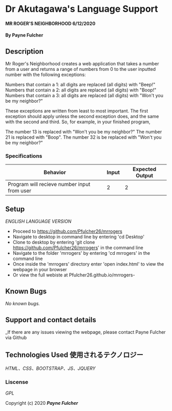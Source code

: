 # Dr Akutagawa's Language Support #

#### MR ROGER'S NEIGHBORHOOD 6/12/2020

#### By Payne Fulcher 

## Description  

Mr Roger's Neighborhood creates a web application that takes a number from a user and returns a range of numbers from 0 to the user inputted number with the following exceptions:

Numbers that contain a 1: all digits are replaced (all digits) with "Beep!"
Numbers that contain a 2: all digits are replaced (all digits) with "Boop!"
Numbers that contain a 3: all digits are replaced (all digits) with "Won't you be my neighbor?"

These exceptions are written from least to most important. The first exception should apply unless the second exception does, and the same with the second and third. So, for example, in your finished program,

The number 13 is replaced with "Won't you be my neighbor?"
The number 21 is replaced with "Boop".
The number 32 is be replaced with "Won't you be my neighbor?"

### Specifications

| Behavior  | Input | Expected Output |
|-----------|-------|-----------------|
| Program will recieve number input from user | 2 | 2 |
 

## Setup

_ENGLISH LANGUAGE VERSION_

* Proceed to https://github.com/Pfulcher26/mrrogers
* Navigate to desktop in command line by entering 'cd Desktop'  
* Clone to desktop by entering 'git clone https://github.com/Pfulcher26/mrrogers' in the command line 
* Navigate to the folder 'mrrogers' by entering 'cd mrrogers' in the command line 
* Once inside the 'mrrogers' directory enter 'open index.html' to view the webpage in your browser
* Or view the full webiste at Pfulcher26.github.io/mrrogers- 

## Known Bugs 

_No known bugs._

## Support and contact details  

_If there are any issues viewing the webpage, please contact Payne Fulcher via Github 

## Technologies Used 使用されるテクノロジー

_HTML、CSS、BOOTSTRAP、JS、JQUERY_

### Liscense 

*GPL*

Copyright (c) 2020 **_Payne Fulcher_**
 